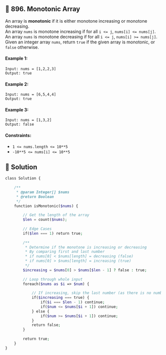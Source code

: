 ## 📝 896. Monotonic Array  
An array is **monotonic** if it is either monotone increasing or monotone decreasing.  
An array `nums` is monotone increasing if for all `i <= j`, `nums[i] <= nums[j]`. An array `nums` is monotone decreasing if for all `i <= j`, `nums[i] >= nums[j]`.  
Given an integer array `nums`, return `true` if the given array is monotonic, or `false` otherwise.  
     
  
#### Example 1:  

```
Input: nums = [1,2,2,3]
Output: true

```
#### Example 2:  

```
Input: nums = [6,5,4,4]
Output: true

```
#### Example 3:  

```
Input: nums = [1,3,2]
Output: false

```
  
#### Constraints:  
+ `1 <= nums.length <= 10**5`  
+ `-10**5 <= nums[i] <= 10**5`  
  
## 📝 Solution 
```php  
class Solution {  
  
    /**  
     * @param Integer[] $nums  
     * @return Boolean  
     */  
    function isMonotonic($nums) {  
  
        // Get the length of the array  
        $len = count($nums);  
  
        // Edge Cases  
        if($len === 1) return true;  
  
        /**  
         * Determine if the monotone is increasing or decreasing  
         * By comparing first and last number  
         * if nums[0] < $nums[length] = decreasing (false)  
         * if nums[0] > $nums[length] = increasing (true)  
         */  
        $increasing = $nums[0] > $nums[$len - 1] ? false : true;  
  
        // Loop through whole input  
        foreach($nums as $i => $num) {  
              
            // If increasing, skip the last number (as there is no number beyond the array)  
            if($increasing === true) {  
                if($i === $len - 1) continue;  
                if($num <= $nums[$i + 1]) continue;  
            } else {  
                if($num >= $nums[$i + 1]) continue;  
            }  
            return false;  
        }  
  
        return true;  
    }  
}  
```  
